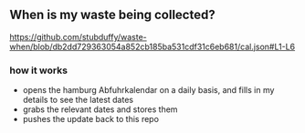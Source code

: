 ## When is my waste being collected?
  https://github.com/stubduffy/waste-when/blob/db2dd729363054a852cb185ba531cdf31c6eb681/cal.json#L1-L6
  
  ### how it works
  - opens the hamburg Abfuhrkalendar on a daily basis, and fills in my details to see the latest dates
  - grabs the relevant dates and stores them
  - pushes the update back to this repo
  
